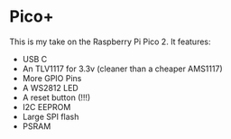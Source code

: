 # Pico+
This is my take on the Raspberry Pi Pico 2. It features:
- USB C
- An TLV1117 for 3.3v (cleaner than a cheaper AMS1117)
- More GPIO Pins
- A WS2812 LED
- A reset button (!!!)
- I2C EEPROM
- Large SPI flash
- PSRAM

